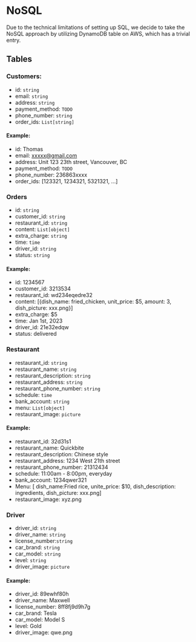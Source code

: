 # NoSQL

Due to the technical limitations of setting up SQL, we decide to take the NoSQL approach by utilizing DynamoDB table on AWS, which has a trivial entry.

## Tables

### Customers:
 - id: `string`
 - email: `string`
 - address: `string`
 - payment_method: `TODO`
 - phone_number: `string`
 - order_ids: `List[string]`

#### Example:
 - id: Thomas
 - email: xxxxx@gmail.com
 - address: Unit 123 23th street, Vancouver, BC
 - payment_method: `TODO`
 - phone_number: 236863xxxx
 - order_ids: [123321, 1234321, 5321321, ...]

 ### Orders
 - id: `string`
 - customer_id: `string`
 - restaurant_id: `string`
 - content: `List[object]`
 - extra_charge: `string`
 - time: `time`
 - driver_id: `string`
 - status: `string`

 #### Example:
 - id: 1234567
 - customer_id: 3213534
 - restaurant_id: wd234eqedre32
 - content: [{dish_name: fried_chicken, unit_price: $5, amount: 3, dish_picture: xxx.png}]
 - extra_charge: $5
 - time: Jan 1st, 2023
 - driver_id: 21e32edqw
 - status: delivered

 ### Restaurant
 - restaurant_id: `string`
 - restaurant_name: `string`
 - restaurant_description: `string`
 - restaurant_address: `string`
 - restaurant_phone_number: `string`
 - schedule: `time`
 - bank_account: `string`
 - menu: `List[object]`
 - restaurant_image: `picture`

 #### Example:
 - restaurant_id: 32d31s1
 - restaurant_name: Quickbite
 - restaurant_description: Chinese style
 - restaurant_address: 1234 West 21th street
 - restaurant_phone_number: 21312434
 - schedule: 11:00am - 8:00pm, everyday
 - bank_account: 1234qwer321
 - Menu: [ dish_name:Fried rice, unite_price: $10, dish_description: ingredients, dish_picture: xxx.png]
 - restaurant_image: xyz.png

 ### Driver
 - driver_id: `string`
 - driver_name: `string`
 - license_number:`string`
 - car_brand: `string`
 - car_model: `string`
 - level: `string`
 - driver_image: `picture`

 #### Example:
  - driver_id: 89ewhf80h
 - driver_name: Maxwell
 - license_number: 8ff8fj9d9h7g
 - car_brand: Tesla
 - car_model: Model S
 - level: Gold
 - driver_image: qwe.png


